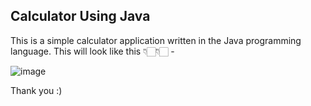 ## Calculator Using Java
This is a simple calculator application written in the Java programming language.
This will look like this 👇🏻👇🏻 -

![image](https://user-images.githubusercontent.com/92244026/205003058-c5312f84-0a21-4d8f-a00d-cd4747be381c.png)

Thank you  :)
